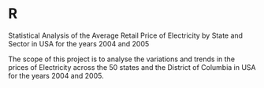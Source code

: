 # R
Statistical Analysis of the Average Retail Price of Electricity by State and Sector in USA for the years 2004 and 2005


The scope of this project is to analyse the variations and trends in the prices of Electricity across the 50 states and the District of Columbia in USA for the years 2004 and 2005.
